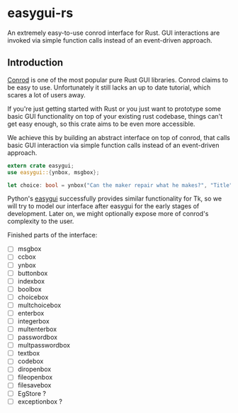 # easygui-rs

An extremely easy-to-use conrod interface for Rust. GUI interactions are invoked via simple function calls instead of an event-driven approach. 


## Introduction
[Conrod](https://github.com/PistonDevelopers/conrod) is one of the most popular pure Rust GUI libraries.
Conrod claims to be easy to use. Unfortunately it still lacks an up to date tutorial, which scares a lot of users away.

If you're just getting started with Rust or you just want to prototype some basic GUI functionality on top of your existing rust codebase, things can't get easy enough, so this crate aims to be even more accessible.

We achieve this by building an abstract interface on top of conrod, that calls basic GUI interaction via simple function calls instead of an event-driven approach.
```Rust
extern crate easygui;
use easygui::{ynbox, msgbox};

let choice: bool = ynbox("Can the maker repair what he makes?", "Title", ("Yes", "No"));
```
Python's [easygui](https://github.coma/robertlugg/easygui) successfully provides similar functionality for Tk, so we will try to model our interface after easygui for the early stages of development.
Later on, we might optionally expose more of conrod's complexity to the user.

Finished parts of the interface:
- [ ] msgbox
- [ ] ccbox
- [ ] ynbox
- [ ] buttonbox
- [ ] indexbox
- [ ] boolbox
- [ ] choicebox
- [ ] multchoicebox
- [ ] enterbox
- [ ] integerbox
- [ ] multenterbox
- [ ] passwordbox
- [ ] multpasswordbox
- [ ] textbox
- [ ] codebox
- [ ] diropenbox
- [ ] fileopenbox
- [ ] filesavebox
- [ ] EgStore    ?
- [ ] exceptionbox    ?
